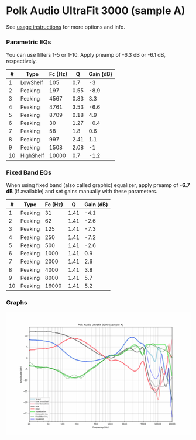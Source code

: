 # Polk Audio UltraFit 3000 (sample A)
See [usage instructions](https://github.com/jaakkopasanen/AutoEq#usage) for more options and info.

### Parametric EQs
You can use filters 1-5 or 1-10. Apply preamp of -6.3 dB or -6.1 dB, respectively.

|   # | Type      |   Fc (Hz) |    Q |   Gain (dB) |
|-----|-----------|-----------|------|-------------|
|   1 | LowShelf  |       105 | 0.7  |        -3   |
|   2 | Peaking   |       197 | 0.55 |        -8.9 |
|   3 | Peaking   |      4567 | 0.83 |         3.3 |
|   4 | Peaking   |      4761 | 3.53 |        -6.6 |
|   5 | Peaking   |      8709 | 0.18 |         4.9 |
|   6 | Peaking   |        30 | 1.27 |        -0.4 |
|   7 | Peaking   |        58 | 1.8  |         0.6 |
|   8 | Peaking   |       997 | 2.41 |         1.1 |
|   9 | Peaking   |      1508 | 2.08 |        -1   |
|  10 | HighShelf |     10000 | 0.7  |        -1.2 |

### Fixed Band EQs
When using fixed band (also called graphic) equalizer, apply preamp of **-6.7 dB** (if available) and set gains manually with these parameters.

|   # | Type    |   Fc (Hz) |    Q |   Gain (dB) |
|-----|---------|-----------|------|-------------|
|   1 | Peaking |        31 | 1.41 |        -4.1 |
|   2 | Peaking |        62 | 1.41 |        -2.6 |
|   3 | Peaking |       125 | 1.41 |        -7.3 |
|   4 | Peaking |       250 | 1.41 |        -7.2 |
|   5 | Peaking |       500 | 1.41 |        -2.6 |
|   6 | Peaking |      1000 | 1.41 |         0.9 |
|   7 | Peaking |      2000 | 1.41 |         2.6 |
|   8 | Peaking |      4000 | 1.41 |         3.8 |
|   9 | Peaking |      8000 | 1.41 |         5.7 |
|  10 | Peaking |     16000 | 1.41 |         5.2 |

### Graphs
![](./Polk%20Audio%20UltraFit%203000%20(sample%20A).png)
